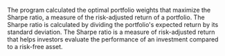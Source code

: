 The program calculated the optimal portfolio weights that maximize the Sharpe ratio, a measure of the risk-adjusted return of a portfolio. 
The Sharpe ratio is calculated by dividing the portfolio's expected return by its standard deviation.
The Sharpe ratio is a measure of risk-adjusted return that helps investors evaluate the performance of an investment compared to a risk-free asset. 
